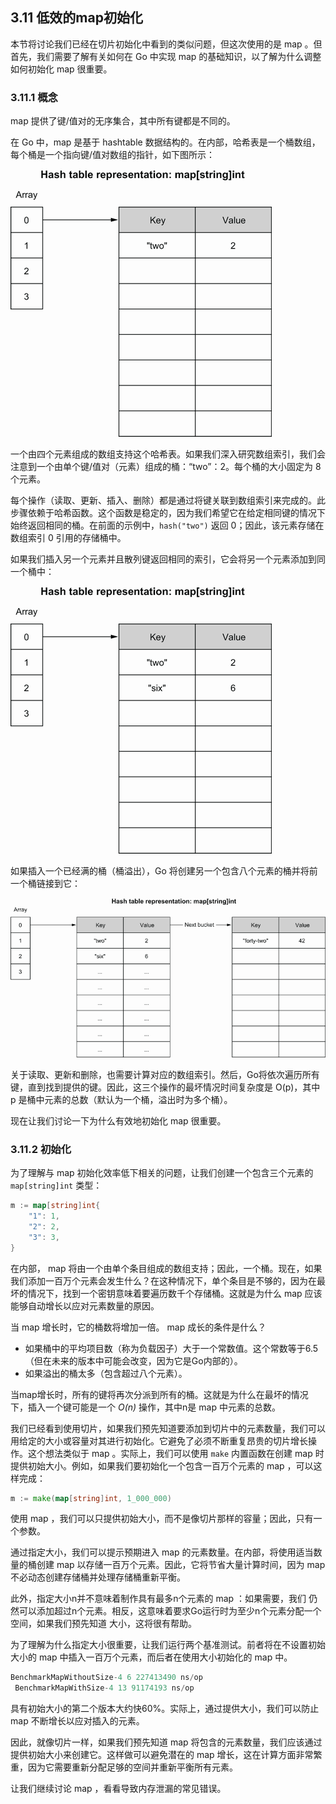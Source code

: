 ## 3.11 低效的map初始化

本节将讨论我们已经在切片初始化中看到的类似问题，但这次使用的是 map 。但首先，我们需要了解有关如何在 Go 中实现 map 的基础知识，以了解为什么调整如何初始化 map 很重要。

### 3.11.1 概念

 map 提供了键/值对的无序集合，其中所有键都是不同的。

在 Go 中，map 是基于 hashtable 数据结构的。在内部，哈希表是一个桶数组，每个桶是一个指向键/值对数组的指针，如下图所示：

![](../images/21.png)

一个由四个元素组成的数组支持这个哈希表。如果我们深入研究数组索引，我们会注意到一个由单个键/值对（元素）组成的桶：“two”：2。每个桶的大小固定为 8 个元素。

每个操作（读取、更新、插入、删除）都是通过将键关联到数组索引来完成的。此步骤依赖于哈希函数。这个函数是稳定的，因为我们希望它在给定相同键的情况下始终返回相同的桶。在前面的示例中，`hash("two")` 返回 0；因此，该元素存储在数组索引 0 引用的存储桶中。

如果我们插入另一个元素并且散列键返回相同的索引，它会将另一个元素添加到同一个桶中：

![](../images/22.png)

如果插入一个已经满的桶（桶溢出），Go 将创建另一个包含八个元素的桶并将前一个桶链接到它：

![](../images/23.png)

关于读取、更新和删除，也需要计算对应的数组索引。然后，Go将依次遍历所有键，直到找到提供的键。因此，这三个操作的最坏情况时间复杂度是 O(p)，其中 p 是桶中元素的总数（默认为一个桶，溢出时为多个桶）。

现在让我们讨论一下为什么有效地初始化 map 很重要。

### 3.11.2 初始化

为了理解与 map 初始化效率低下相关的问题，让我们创建一个包含三个元素的 `map[string]int` 类型：

```go
m := map[string]int{
    "1": 1,  
    "2": 2,  
    "3": 3,  
}
```

在内部， map 将由一个由单个条目组成的数组支持；因此，一个桶。现在，如果我们添加一百万个元素会发生什么？在这种情况下，单个条目是不够的，因为在最坏的情况下，找到一个密钥意味着要遍历数千个存储桶。这就是为什么 map 应该能够自动增长以应对元素数量的原因。

当 map 增长时，它的桶数将增加一倍。 map 成长的条件是什么？

* 如果桶中的平均项目数（称为负载因子）大于一个常数值。这个常数等于6.5（但在未来的版本中可能会改变，因为它是Go内部的）。
* 如果溢出的桶太多（包含超过八个元素）。

当map增长时，所有的键将再次分派到所有的桶。这就是为什么在最坏的情况下，插入一个键可能是一个 _O(n)_ 操作，其中n是 map 中元素的总数。

我们已经看到使用切片，如果我们预先知道要添加到切片中的元素数量，我们可以用给定的大小或容量对其进行初始化。它避免了必须不断重复昂贵的切片增长操作。这个想法类似于 map 。实际上，我们可以使用 `make` 内置函数在创建 map 时提供初始大小。例如，如果我们要初始化一个包含一百万个元素的 map ，可以这样完成：

```go
m := make(map[string]int, 1_000_000)
```

使用 map ，我们可以只提供初始大小，而不是像切片那样的容量；因此，只有一个参数。

通过指定大小，我们可以提示预期进入 map 的元素数量。在内部，将使用适当数量的桶创建 map 以存储一百万个元素。因此，它将节省大量计算时间，因为 map 不必动态创建存储桶并处理存储桶重新平衡。

此外，指定大小n并不意味着制作具有最多n个元素的 map ：如果需要，我们 仍然可以添加超过n个元素。相反，这意味着要求Go运行时为至少n个元素分配一个空间，如果我们预先知道 大小，这将很有帮助。

为了理解为什么指定大小很重要，让我们运行两个基准测试。前者将在不设置初始大小的 map 中插入一百万个元素，而后者在使用大小初始化的 map 中。

```go
BenchmarkMapWithoutSize-4 6 227413490 ns/op
 BenchmarkMapWithSize-4 13 91174193 ns/op
```

具有初始大小的第二个版本大约快60%。实际上，通过提供大小，我们可以防止 map 不断增长以应对插入的元素。

因此，就像切⽚⼀样，如果我们预先知道 map 将包含的元素数量，我们应该通过提供初始⼤⼩来创建它。这样做可以避免潜在的 map 增⻓，这在计算⽅⾯⾮常繁重，因为它需要重新分配⾜够的空间并重新平衡所有元素。

让我们继续讨论 map ，看看导致内存泄漏的常⻅错误。